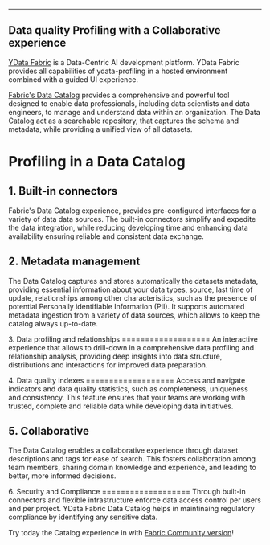   --------------------------------------------------------
  Data quality Profiling with a Collaborative experience
  --------------------------------------------------------

[YData Fabric](https://ydata.ai/products/fabric) is a Data-Centric AI
development platform. YData Fabric provides all capabilities of
ydata-profiling in a hosted environment combined with a guided UI
experience.

[Fabric\'s Data Catalog](https://ydata.ai/products/data_catalog)
provides a comprehensive and powerful tool designed to enable data
professionals, including data scientists and data engineers, to manage
and understand data within an organization. The Data Catalog act as a
searchable repository, that captures the schema and metadata, while
providing a unified view of all datasets.

# Profiling in a Data Catalog

## 1. Built-in connectors

Fabric\'s Data Catalog experience, provides pre-configured interfaces
for a variety of data data sources. The built-in connectors simplify and
expedite the data integration, while reducing developing time and
enhancing data availability ensuring reliable and consistent data
exchange.

## 2. Metadata management

The Data Catalog captures and stores automatically the datasets
metadata, providing essential information about your data types, source,
last time of update, relationships among other characteristics, such as
the presence of potential Personally identifiable Information (PII). It
supports automated metadata ingestion from a variety of data sources,
which allows to keep the catalog always up-to-date.

3\. Data profiling and relationships =================== An interactive
experience that allows to drill-down in a comprehensive data profiling
and relationship analysis, providing deep insights into data structure,
distributions and interactions for improved data preparation.

4\. Data quality indexes =================== Access and navigate
indicators and data quality statistics, such as completeness, uniqueness
and consistency. This feature ensures that your teams are working with
trusted, complete and reliable data while developing data initiatives.

## 5. Collaborative

The Data Catalog enables a collaborative experience through dataset
descriptions and tags for ease of search. This fosters collaboration
among team members, sharing domain knowledge and experience, and leading
to better, more informed decisions.

6\. Security and Compliance =================== Through built-in
connectors and flexible infrastructure enforce data access control per
users and per project. YData Fabric Data Catalog helps in maintinaing
regulatory compliance by identifying any sensitive data.

Try today the Catalog experience in with [Fabric Community
version](https://ydata.ai/ydata-fabric-free-trial)!
